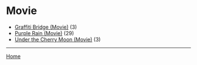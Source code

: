 # Movie

  * [Graffiti Bridge (Movie)](./movie/graffiti-bridge/) (3)
  * [Purple Rain (Movie)](./movie/purple-rain/) (29)
  * [Under the Cherry Moon (Movie)](./movie/under-the-cherry-moon/) (3)

----

[Home](../)
